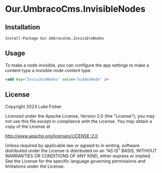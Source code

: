 # Our.UmbracoCms.InvisibleNodes

## Installation

```pwsh
Install-Package Our.UmbracoCms.InvisibleNodes
```

## Usage

To make a node invisible, you can configure the app settings to make a content type a invisible node content type.

```xml
<add key="InvisibleNodes" value="hiddenNode" />
```

## License

Copyright 2023 Luke Fisher

Licensed under the Apache License, Version 2.0 (the "License");
you may not use this file except in compliance with the License.
You may obtain a copy of the License at

http://www.apache.org/licenses/LICENSE-2.0

Unless required by applicable law or agreed to in writing, software
distributed under the License is distributed on an "AS IS" BASIS,
WITHOUT WARRANTIES OR CONDITIONS OF ANY KIND, either express or implied.
See the License for the specific language governing permissions and
limitations under the License.
